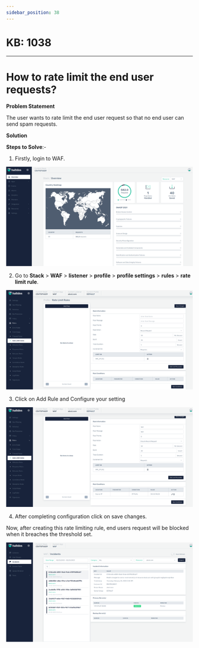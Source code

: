 ```yaml
---
sidebar_position: 38
---
```


# KB: 1038
-----------

# How to rate limit the end user requests?

**Problem Statement**

The user wants to rate limit the end user request so that no end user can send spam requests.

**Solution**

**Steps to Solve**:-

1. Firstly, login to WAF.

![kb-1038](/img/waf/kb/v2/overview_kb_1038_1.png)

2. Go to **Stack** > **WAF** > **listener** > **profile** > **profile settings** > **rules** > **rate limit rule**.

![kb-1038](/img/waf/kb/v2/rate_kb_1038_2.png)

3. Click on Add Rule and Configure your setting 

![kb-1038](/img/waf/kb/v2/rate_kb_1038_3.png)

4. After completing configuration click on save changes.

Now, after creating this rate limiting rule, end users request will be blocked when it breaches the threshold set.

![kb-1038](/img/waf/kb/v2/rate_kb_1038_4.png)




